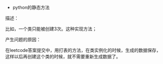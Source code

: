* python的静态方法

描述：

比如，一个类只能被创建3次。这种实现方法；

产生问题的原因：

在leetcode答案提交中，用打表的方法，在类实例化的时候，生成的数据保存，这样以后再创建这个类的时候，就不需要重新生成数据了。
